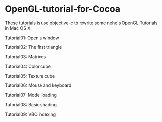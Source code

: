 OpenGL-tutorial-for-Cocoa
================================

These tutorials is use objective-c to rewrite some nehe's OpenGL Tutorials in Mac OS X.

Tutorial01: Open a window

Tutorial02: The first triangle

Tutorial03: Matrices

Tutorial04: Color cube

Tutorial05: Texture cube

Tutorial06: Mouse and keyboard

Tutorial07: Model loading

Tutorial08: Basic shading

Tutorial09: VBO indexing
